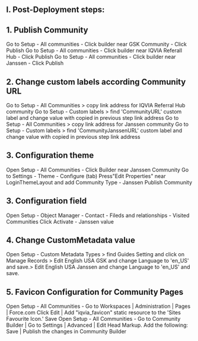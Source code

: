 ## I. Post-Deployment steps:

## 1. Publish Community
Go to Setup - All communities - Click builder near GSK Community - Click Publish
Go to Setup - All communities - Click builder near IQVIA Referall Hub - Click Publish
Go to Setup - All communities - Click builder near Janssen - Click Publish

## 2. Change custom labels according Community URL
Go to Setup - All Communities > copy link address for IQVIA Referral Hub community
Go to Setup - Custom labels > find 'CommunityURL' custom label and change value with copied in previous step link address
Go to Setup - All Communities > copy link address for Janssen community
Go to Setup - Custom labels > find 'CommunityJanssenURL' custom label and change value with copied in previous step link address

## 3. Configuration theme
Open Setup - All Communities - Click Builder near Janssen Community
Go to Settings - Theme - Configure (tab)
Press"Edit Properties" near LoginThemeLayout and add Community Type - Janssen
Publish Community

## 3. Configuration field
Open Setup - Object Manager - Contact - Fileds and relationships - Visited Communities
Click Activate - Janssen value

## 4. Change CustomMetadata value
Open Setup - Custom Metadata Types > find Guides Setting and click on Manage Records > Edit 	English USA GSK  and change Language to 'en_US' and save.> Edit English USA Janssen and change Language to 'en_US' and save.

## 5. Favicon Configuration for Community Pages
Open Setup - All Communities - 
Go to Workspaces | Administration | Pages | Force.com
Click Edit | Add "iqvia_favicon" static resource to the 'Sites Favourite Icon.' Save
Open Setup - All Communities - 
Go to Community Builder | Go to Settings | Advanced | Edit Head Markup. 
Add the following: <link rel="shortcut icon" href="/favicon.ico?v=2" type="image/icon"/>
Save | Publish the changes in Community Builder  